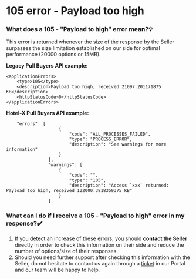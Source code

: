 ﻿---
sidebar_position: 7
---

# 105 error - Payload too high

### What does a 105 - "Payload to high" error mean?💡
This error is returned whenever the size of the response by the Seller surpasses the size limitation established on our side for optimal performance (20000 options or 15MB).


**Legacy Pull Buyers API example:**

```
<applicationErrors>
    <type>105</type>
    <description>Payload too high, received 21097.201171875 KB</description>
    <httpStatusCode>0</httpStatusCode>
</applicationErrors>

```

**Hotel-X Pull Buyers API example:**


```
    "errors": [
                    {
                        "code": "ALL_PROCESSES_FAILED",
                        "type": "PROCESS_ERROR",
                        "description": "See warnings for more information"
                    }
                ],
                "warnings": [
                    {
                        "code": "",
                        "type": "105",
                        "description": "Access `xxx` returned:  Payload too high, received 122000.3818359375 KB"
                    }
                ]

```
 
### What can I do if I receive a 105 - "Payload to high" error in my response?✔️
1. If you detect an increase of these errors, you should **contact the Seller** directly in order to check this information on their side and reduce the number of options/size of their responses.
1. Should you need further support after checking this information with the Seller, do not hesitate to contact us again through a [ticket](https://knowledge.travelgate.com/guidelines-for-submitting-a-ticket-to-our-support-team) in our Portal and our team will be happy to help.